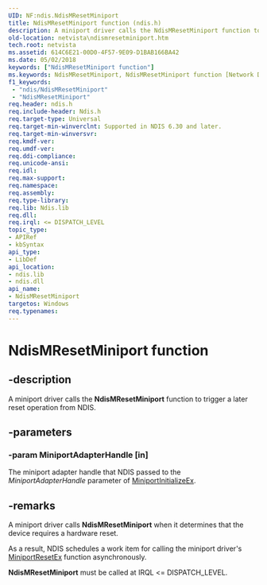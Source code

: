 ```yaml
---
UID: NF:ndis.NdisMResetMiniport
title: NdisMResetMiniport function (ndis.h)
description: A miniport driver calls the NdisMResetMiniport function to trigger a later reset operation from NDIS.
old-location: netvista\ndismresetminiport.htm
tech.root: netvista
ms.assetid: 614C6E21-00D0-4F57-9E09-D1BAB166BA42
ms.date: 05/02/2018
keywords: ["NdisMResetMiniport function"]
ms.keywords: NdisMResetMiniport, NdisMResetMiniport function [Network Drivers Starting with Windows Vista], ndis/NdisMResetMiniport, netvista.ndismresetminiport
f1_keywords:
 - "ndis/NdisMResetMiniport"
 - "NdisMResetMiniport"
req.header: ndis.h
req.include-header: Ndis.h
req.target-type: Universal
req.target-min-winverclnt: Supported in NDIS 6.30 and later.
req.target-min-winversvr: 
req.kmdf-ver: 
req.umdf-ver: 
req.ddi-compliance: 
req.unicode-ansi: 
req.idl: 
req.max-support: 
req.namespace: 
req.assembly: 
req.type-library: 
req.lib: Ndis.lib
req.dll: 
req.irql: <= DISPATCH_LEVEL
topic_type:
- APIRef
- kbSyntax
api_type:
- LibDef
api_location:
- ndis.lib
- ndis.dll
api_name:
- NdisMResetMiniport
targetos: Windows
req.typenames: 
---
```


# NdisMResetMiniport function


## -description


A miniport driver calls the <b>NdisMResetMiniport</b> function to trigger a later reset operation from NDIS.


## -parameters




### -param MiniportAdapterHandle [in]

The miniport adapter handle that NDIS passed to the <i>MiniportAdapterHandle</i> parameter of <a href="https://docs.microsoft.com/windows-hardware/drivers/ddi/ndis/nc-ndis-miniport_initialize">MiniportInitializeEx</a>.


## -remarks



A miniport driver calls <b>NdisMResetMiniport</b> when it determines that the device requires a hardware reset.

As a result, NDIS schedules a work item for calling the miniport driver's <a href="https://docs.microsoft.com/windows-hardware/drivers/ddi/ndis/nc-ndis-miniport_reset">MiniportResetEx</a> function asynchronously.

<b>NdisMResetMiniport</b> must be called at IRQL <= DISPATCH_LEVEL.



